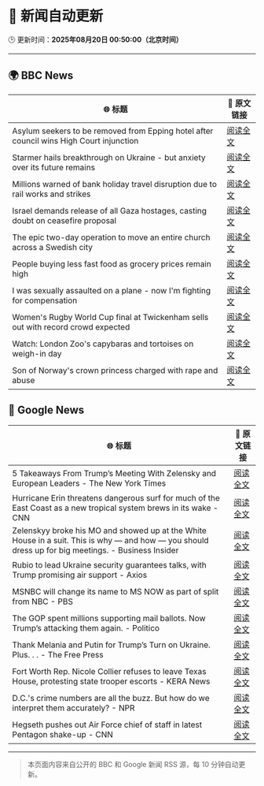 # 🧠 新闻自动更新

🕒 更新时间：**2025年08月20日 00:50:00（北京时间）**

---

## 🌍 BBC News

| 🌐 标题 | 🔗 原文链接 |
|--------|-------------|
| Asylum seekers to be removed from Epping hotel after council wins High Court injunction | [阅读全文](https://www.bbc.com/news/articles/cy98gdnrl7lo?at_medium=RSS&at_campaign=rss) |
| Starmer hails breakthrough on Ukraine - but anxiety over its future remains | [阅读全文](https://www.bbc.com/news/articles/cr5rl6y04z0o?at_medium=RSS&at_campaign=rss) |
| Millions warned of bank holiday travel disruption due to rail works and strikes | [阅读全文](https://www.bbc.com/news/articles/c5y26gg371jo?at_medium=RSS&at_campaign=rss) |
| Israel demands release of all Gaza hostages, casting doubt on ceasefire proposal | [阅读全文](https://www.bbc.com/news/articles/cjeynvp409vo?at_medium=RSS&at_campaign=rss) |
| The epic two-day operation to move an entire church across a Swedish city | [阅读全文](https://www.bbc.com/news/articles/cde3xp4xlw9o?at_medium=RSS&at_campaign=rss) |
| People buying less fast food as grocery prices remain high | [阅读全文](https://www.bbc.com/news/articles/c5y042g11yvo?at_medium=RSS&at_campaign=rss) |
| I was sexually assaulted on a plane - now I'm fighting for compensation | [阅读全文](https://www.bbc.com/news/articles/cly6g2j67rko?at_medium=RSS&at_campaign=rss) |
| Women's Rugby World Cup final at Twickenham sells out with record crowd expected | [阅读全文](https://www.bbc.com/sport/rugby-union/articles/cwy597y87dxo?at_medium=RSS&at_campaign=rss) |
| Watch: London Zoo's capybaras and tortoises on weigh-in day | [阅读全文](https://www.bbc.com/news/videos/c6267d6ng02o?at_medium=RSS&at_campaign=rss) |
| Son of Norway's crown princess charged with rape and abuse | [阅读全文](https://www.bbc.com/news/articles/cvg3ke05355o?at_medium=RSS&at_campaign=rss) |

## 📰 Google News

| 🌐 标题 | 🔗 原文链接 |
|--------|-------------|
| 5 Takeaways From Trump’s Meeting With Zelensky and European Leaders - The New York Times | [阅读全文](https://news.google.com/rss/articles/CBMiigFBVV95cUxPTUR3WWd5WW1iREkzcXN5dFFzckg4VFNBZWFGUi0zZzJkZXRqVGJXdHE1NjdualN5bDhXSy1TWG1odm93S3NqQ2IyR3FkMm5TdGlUVjBUYjg4OFBfN3VidWNlaXNvR2ZKbTRxSmNCYmNBOE9zbW84U0NoZlpMS3VDNjFscXA3cmNTZ3c?oc=5) |
| Hurricane Erin threatens dangerous surf for much of the East Coast as a new tropical system brews in its wake - CNN | [阅读全文](https://news.google.com/rss/articles/CBMilAFBVV95cUxQclVhZUFVV2tXdUl6ZFVjRUN6aVg0YUFEWU0tNkhablFvWWR1aEpZYUJWWjY5dDBGdXBaVmkwMG5kSFhYdklyTlBxMEdHSFlCRjZCY0wxTFlVN3lNUk05dVlCY0lEUUg0Ym1QN1RuTEhCQ2ZDQjcwY0M0TFRqb3lqeERuOTBTUTQ1b0JYTnhiakdKeVpD0gGaAUFVX3lxTE1qZGx5bDdnVnZzX2IxYkVQNFdLY01GN29kT0FkNThQUFBndmhxMjZVeExMMURHMkhka2FVLWg3WmRackFHTnp6ampSZjdBZjIzZmhrQ1VVcG16M2Q5RmtfWlpRSWhTOVZaLTFQR0xFZGh1TkxuZzRQNTJNWERINm9YZFlPNklBaGhZZlhfa1BEVnlGYjBxa0I3MXc?oc=5) |
| Zelenskyy broke his MO and showed up at the White House in a suit. This is why — and how — you should dress up for big meetings. - Business Insider | [阅读全文](https://news.google.com/rss/articles/CBMipgFBVV95cUxOVDN6T3JwSUFHV19QMW16SFowYjNOUjJwYW1xeG1Ga2JkWUp0dWx1T2U4RHJFb1dyblMwY3N6b2sxaWluZmhlRjRGQVNNTU1SelowSGs2ZGhFaUp5cnJDNXNPSzBObnZQZDM5cGdfa0hoWEdMNEJUME43WXJxc2lhLUtOYTlkN0VYY1hTbUhyWG9YT2J0OFVBVk1qMHItN2lGa2dFYmpR?oc=5) |
| Rubio to lead Ukraine security guarantees talks, with Trump promising air support - Axios | [阅读全文](https://news.google.com/rss/articles/CBMiigFBVV95cUxQdGxFQkY4cV9qNEFqU0ZjZ2ZQMV8wUF91cm11S3dBNUJZOGpSanptSVVFWWRfc3B6dElNWXBKUTk5ZVpldV9UdlA1NHAwekNlVXFFVHJ0LW0wUjBFdW1BZVpNa2pYZ1htcEk2TXNwZWtOelhvQk1LaE0wa2FiTEdSb2lVR2NqTVF3cEE?oc=5) |
| MSNBC will change its name to MS NOW as part of split from NBC - PBS | [阅读全文](https://news.google.com/rss/articles/CBMinwFBVV95cUxOR3VoaHg3M09YcmxwUkwwd1NUbUxPSWlYdmt2enpZMmZubmxHMk9lWnN6aUNzNW04VlNEUlpZaU5xWG1aMDh5QUlxekowaGs0WjBrR2wwUjM4OWZrakMwYXQ2dGNWSWFXc3Y0VVZjZTg5Mnhab2R6ZWxLLXBVZlZnbDhjYWhUM3Y5NTdNWDRBTGRDeVhVYTN4QWhFaWZwZkHSAaQBQVVfeXFMTllJX3ZoMTVlY2RpSHNZaHZmV3lyTUE0YnV2UDJHRXVrWk13Y3NVNlBpQ3JGZ1hDdFAtMS13RWpRWk0yOU0wbEFXZHI1d1RTOWVWb3Y2SkdhNDZHZ2hKOW9NSW93Y1dyQ0VLRU5ESTU3YWJ4Q2dNUm9MYnByMXFRZC1TUmE2bGVzUUFaSHF0Tm55XzFjZmdlOGt2OTVoVF93Mzk1RWw?oc=5) |
| The GOP spent millions supporting mail ballots. Now Trump’s attacking them again. - Politico | [阅读全文](https://news.google.com/rss/articles/CBMigAFBVV95cUxQRFV0U2VJMG1oX19TUGtfR1BNSUdzbjFDYmQwbWwtOG9VamJmRXFzUDVRM0NiMVhhYWRVYW9aUVo5QjNwMy1KUUhzRzM0ZEM3aHctc0pVVUxQYWhiaW1CRmVXRms2bU9pUTlBTGtiSi0zcVp1NGwwNldNelhld2s2SQ?oc=5) |
| Thank Melania and Putin for Trump’s Turn on Ukraine. Plus. . . - The Free Press | [阅读全文](https://news.google.com/rss/articles/CBMif0FVX3lxTFBCRnNWWkxpU3U0Y09oYU5PeEZzZGxxZE1fcG1GdDd0ODViOVo1MU9vZjhlekdYRXhUMDU2YXl1OVJJT0xYekhiV0ZOWTVTY000ZGxZQ0tZYWdPa0thNmZzQ2ZaV255ek1INFNraXNJOVc0Z2c0dEZfbWQ4SGZERHM?oc=5) |
| Fort Worth Rep. Nicole Collier refuses to leave Texas House, protesting state trooper escorts - KERA News | [阅读全文](https://news.google.com/rss/articles/CBMi1AFBVV95cUxNQmVxYlpLeWEwSTZzZnJaNDVueHFpV2V1Yy1rT3AxN0NkcDRtVkp6aG9UbXNlZmtYMHRKLXlWeXIwUlNiZzUxakhqaVZ4OW9BZElVdjhsRExJTlZONmk2bjhqbDFrQmZVWmR4THRWdGpuQXEtVlBxOHNUZG02QnhtZ0oxNzRqZG15R1NlUFFsQnZJUkpLTzBoQ1NXMUM1R1RFVXJDbzc1aTBRSTFUcHprZjVLQW9KME8zSjF1ek5taEd3ZWFSSDdoeU9XenUyR1UtQk9RYg?oc=5) |
| D.C.'s crime numbers are all the buzz. But how do we interpret them accurately? - NPR | [阅读全文](https://news.google.com/rss/articles/CBMieEFVX3lxTE13cHhqelAwVHFmOTRldlplZGx5b0plQWk4LThXN0hKR09SY1NINFNMajVOVWNiT3Z6R0JNYlY1dDVSQ3hJOUxUcFFKT3c5V2xlWFdSNkU4NHZVbDEtcWlKNVkwSmdFV3pTMGxWWUpZYTRuNEczTmpWVQ?oc=5) |
| Hegseth pushes out Air Force chief of staff in latest Pentagon shake-up - CNN | [阅读全文](https://news.google.com/rss/articles/CBMiiwFBVV95cUxQUmFCYTV5YzlvdDdJMGhwSkd4MjBwMDBqbmhjN3RRS0N0WFVja0tPN2NhUFd2VDZZQ1RqMzFGS29zUUt2ZklESDg1WElWUFY0WVZoVHJIdGwtU000eURXbm55U3RPOUtlNDRKWTJONVZGNDlycTMtSlpLRFpDc0tkRWVJM3I3ZDBfZHYw0gGQAUFVX3lxTE9MSktmWXJwNEN2UWR6bEk3SERCRmlJOUFSQ2RXU1AtZDEzTUNtTjFOSGs5XzZBNThXYXdMa1dkb19fNTVzMjdZZERHb1U2bnVKdGp2NW44aVpaRzdDODFfRVVDZFZNRE1aZW9fOUpBMEw2NnhyMkxPQXJCRm1HVTVERTlaeXF2Z0xWSDdFUjNVQg?oc=5) |

---
> 本页面内容来自公开的 BBC 和 Google 新闻 RSS 源，每 10 分钟自动更新。